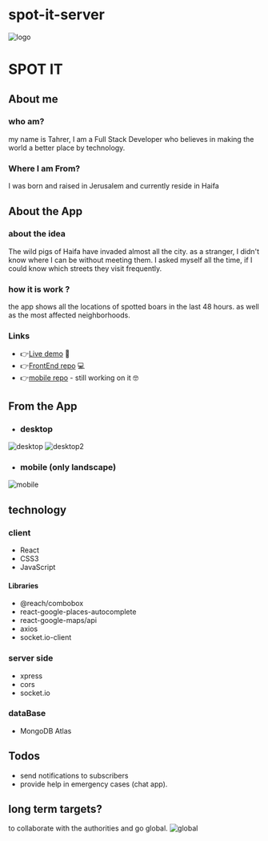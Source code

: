 # spot-it-server
 
![logo](https://raw.githubusercontent.com/tahrer007/spot-it-web-client/main/client/src/assets/images/readme.png "Optional Title")
# SPOT IT

## About me
### who am?
 my name is Tahrer, I am a Full Stack Developer who believes in making the world a better place by technology.
### Where I am From?
I was born and raised in Jerusalem and currently reside in Haifa

## About the App
### about the idea
The wild pigs of Haifa have invaded almost all the city. as a stranger, I didn't know where I can be without meeting them. I asked myself all the time, if I could know which streets they visit frequently.

### how it is work ?
the app shows all the locations of spotted boars in the last 48 hours. as well as the most affected neighborhoods.

###  Links 
* 👉[Live demo](https://spot-it-web-2022.netlify.app/) 🐗
* 👉[FrontEnd repo](https://github.com/tahrer007/spot-it-web-client) 💻
* 👉[mobile repo](https://github.com/tahrer007/spot-it-mobile) - still working on it 🤓


## From the App
* ### desktop
![desktop](https://raw.githubusercontent.com/tahrer007/spot-it-web-client/main/client/src/assets/images/readMe/desktop1.png "Optional Title")
![desktop2](https://raw.githubusercontent.com/tahrer007/spot-it-web-client/main/client/src/assets/images/readMe/desktop2.png "Optional Title")
*  ### mobile (only landscape)
![mobile](https://raw.githubusercontent.com/tahrer007/spot-it-web-client/main/client/src/assets/images/readMe/mobile.png "Optional Title")

## technology 
### client 
* React 
* CSS3
* JavaScript
 #### Libraries
* @reach/combobox
* react-google-places-autocomplete
* react-google-maps/api
* axios 
* socket.io-client
### server side 
* xpress 
* cors
* socket.io
### dataBase 
* MongoDB Atlas


## Todos 
* send notifications to subscribers 
* provide help in emergency cases (chat app).

## long term targets?
to collaborate with the authorities and go global.
![global](https://raw.githubusercontent.com/tahrer007/spot-it-web-client/main/client/src/assets/images/global.jpg "Optional Title")
